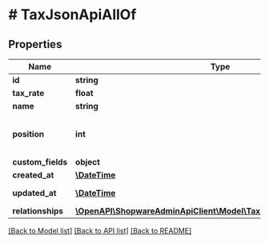 # # TaxJsonApiAllOf

## Properties

Name | Type | Description | Notes
------------ | ------------- | ------------- | -------------
**id** | **string** |  | [optional]
**tax_rate** | **float** |  |
**name** | **string** |  |
**position** | **int** | Added since version: 6.4.0.0. |
**custom_fields** | **object** |  | [optional]
**created_at** | [**\DateTime**](\DateTime.md) |  | [readonly]
**updated_at** | [**\DateTime**](\DateTime.md) |  | [optional] [readonly]
**relationships** | [**\OpenAPI\ShopwareAdminApiClient\Model\TaxJsonApiAllOfRelationships**](TaxJsonApiAllOfRelationships.md) |  | [optional]

[[Back to Model list]](../../README.md#models) [[Back to API list]](../../README.md#endpoints) [[Back to README]](../../README.md)
